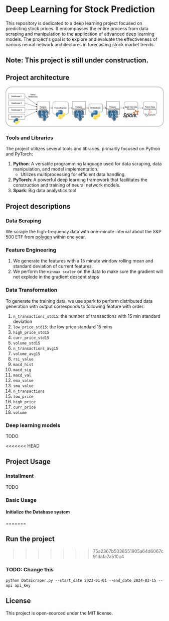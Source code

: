 # Deep Learning for Stock Prediction

This repository is dedicated to a deep learning project focused on predicting stock prices. It encompasses the entire process from data scraping and manipulation to the application of advanced deep learning models. The project's goal is to explore and evaluate the effectiveness of various neural network architectures in forecasting stock market trends.

## Note: This project is still under construction. 

## Project architecture

![](./readme_resource/dl-stock.png)

### Tools and Libraries

The project utilizes several tools and libraries, primarily focused on Python and PyTorch:

1. **Python**: A versatile programming language used for data scraping, data manipulation, and model implementation.
   - Utilizes multiprocessing for efficient data handling.
2. **PyTorch**: A powerful deep learning framework that facilitates the construction and training of neural network models.
3. **Spark**: Big data analystics tool

## Project descriptions 

### Data Scraping

We scrape the high-frequency data with one-minute interval about the S&P 500 ETF from [polygen](https://polygon.io/) within one year. 

### Feature Engineering

1. We generate the features with a $15$ minute window rolling mean and standard deviation of current features.
2. We perform the `minmax scaler` on the data to make sure the gradient will not explode in the gradient descent steps

### Data Transformation

To generate the training data, we use spark to perform distributed data generation with output corresponds to following feature with order:

1. `n_transactions_std15`: the number of transactions with 15 min standard deviation
2. `low_price_std15`: the low price standard 15 mins  
3. `high_price_std15`
4. `curr_price_std15`
5. `volume_std15`
6. `n_transactions_avg15`
7. `volume_avg15`
8. `rsi_value`
9. `macd_hist`
10. `macd_sig`
11. `macd_val`
12. `ema_value`
13. `sma_value`
14. `n_transactions`
15. `low_price`
16. `high_price`
17. `curr_price`
18. `volume`

### Deep learning models 

TODO

<<<<<<< HEAD
## Project Usage

### Installment

TODO

### Basic Usage

#### Initialize the Database system
=======
## Run the project
>>>>>>> 75a2367b5038551905a64d6067c91dafa7a510c4

### TODO: Change this

```shell
python DataScraper.py --start_date 2023-01-01 --end_date 2024-03-15 --api api_key
```

## License

This project is open-sourced under the MIT license.
